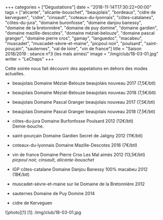 +++
categories = ["Dégustations"]
date = "2018-11-14T17:30:22+00:00"
tags = ["alicante", "alicante-bouschet", "beaujolais", "bordeaux", "cidre de kerveguen", "cidre", "cinsault", "coteaux-du-lyonnais", "côtes-catalanes", "côtes-du-jura", "domaine buronfosse", "domaine danjou banessy", "domaine de la bretonnière", "domaine de puy domine", "domaine gardien", "domaine mazille-descotes", "domaine méziat-belouze", "domaine pascal granger", "domaine pierre cros", "gamay", "languedoc", "macabeu", "muscadet", "muscadet-sèvre-et-maine", "picpoul noir", "poulsard", "saint-pouçain", "sauternes", "val de loire", "vin de france"] 
title = "Saison 2018/2019 : séance n°3 (les mals aimés)"
image = "/img/club/18-03-01.jpg"
writer = "LeChaps"
+++

Cette soirée nous fait découvrir des appelations en dehors des modes actuelles.

* beaujolais Domaine Méziat-Belouze beaujolais nouveau 2017 (7,5€/btl)

* beaujolais Domaine Méziat-Belouze beaujolais nouveau 2018 (7,5€/btl)

* beaujolais Domaine Pascal Granger beaujolais nouveau 2017 (7,5€/btl)

* beaujolais Domaine Pascal Granger beaujolais nouveau 2018 (7,5€/btl)

* côtes-du-jura Domaine Burfonfosse Poulsard 2012 (12€/btl)  
Demie-bouche.

* saint-pourçain Domaine Gardien Secret de Jaligny 2012 (11€/btl)  

* coteaux-du-lyonnais Domaine Mazille-Descotes 2016 (7€/btl) <i class="fa fa-plus-circle"></i> 

* vin de france Domaine Pierre Cros Les Mal aimés 2012 (13,5€/btl) <i class="fa fa-plus-circle"></i>  
_picpoul noir, cinsault, alicante-bouschet_

* IGP côtes-catalane Domaine Danjou Banessy 100% macabeu 2012 (18€/btl)

* muscadet-sèvre-et-maine sur lie Domaine de la Bretonnière 2012 <i class="fa fa-plus-circle"></i> <i class="fa fa-plus-circle"></i>

* sauternes Domaine de Puy Domine 2014

* cidre de Kerveguen

![photo][1]
[1]: /img/club/18-03-01.jpg
